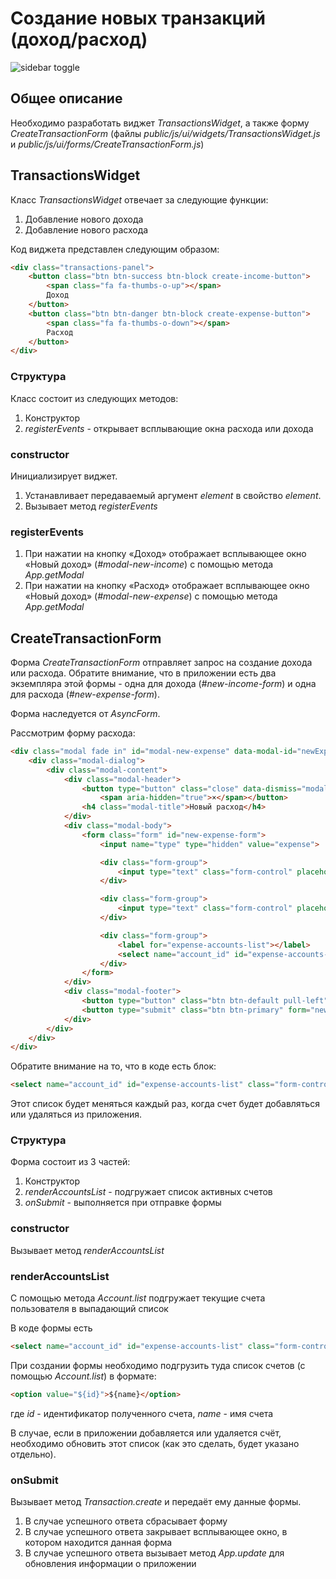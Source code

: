 # Создание новых транзакций (доход/расход)

![sidebar toggle](../img/transactions-page.png)

## Общее описание

Необходимо разработать виджет *TransactionsWidget*, а также форму *CreateTransactionForm* 
(файлы *public/js/ui/widgets/TransactionsWidget.js* и *public/js/ui/forms/CreateTransactionForm.js*)

## TransactionsWidget

Класс *TransactionsWidget* отвечает за следующие функции:

1. Добавление нового дохода
2. Добавление нового расхода

Код виджета представлен следующим образом:

```html
<div class="transactions-panel">
    <button class="btn btn-success btn-block create-income-button">
        <span class="fa fa-thumbs-o-up"></span>
        Доход
    </button>
    <button class="btn btn-danger btn-block create-expense-button">
        <span class="fa fa-thumbs-o-down"></span>
        Расход
    </button>
</div>
```

### Структура 

Класс состоит из следующих методов:

1. Конструктор
2. *registerEvents* - открывает всплывающие окна расхода или дохода

### constructor

Инициализирует виджет. 

1. Устанавливает передаваемый аргумент *element* в 
свойство *element*.
2. Вызывает метод *registerEvents*

### registerEvents 

1. При нажатии на кнопку «Доход» отображает всплывающее окно
«Новый доход» (*#modal-new-income*) с помощью метода *App.getModal*
2. При нажатии на кнопку «Расход» отображает всплывающее окно
«Новый доход» (*#modal-new-expense*) с помощью метода *App.getModal*

## CreateTransactionForm

Форма *CreateTransactionForm* отправляет запрос на создание
дохода или расхода. Обратите внимание, что в приложении
есть два экземпляра этой формы - одна для дохода (*#new-income-form*)
и одна для расхода (*#new-expense-form*).

Форма наследуется от *AsyncForm*.

Рассмотрим форму расхода:

```html
<div class="modal fade in" id="modal-new-expense" data-modal-id="newExpense">
    <div class="modal-dialog">
        <div class="modal-content">
            <div class="modal-header">
                <button type="button" class="close" data-dismiss="modal" aria-label="Закрыть">
                    <span aria-hidden="true">×</span></button>
                <h4 class="modal-title">Новый расход</h4>
            </div>
            <div class="modal-body">
                <form class="form" id="new-expense-form">
                    <input name="type" type="hidden" value="expense">

                    <div class="form-group">
                        <input type="text" class="form-control" placeholder="Название" name="name" required>
                    </div>

                    <div class="form-group">
                        <input type="text" class="form-control" placeholder="Сумма" name="sum" required>
                    </div>

                    <div class="form-group">
                        <label for="expense-accounts-list"></label>
                        <select name="account_id" id="expense-accounts-list" class="form-control accounts-select" required></select>
                    </div>
                </form>
            </div>
            <div class="modal-footer">
                <button type="button" class="btn btn-default pull-left" data-dismiss="modal">Закрыть</button>
                <button type="submit" class="btn btn-primary" form="new-expense-form">Создать</button>
            </div>
        </div>
    </div>
</div>
```

Обратите внимание на то, что в коде есть блок:

```html
<select name="account_id" id="expense-accounts-list" class="form-control accounts-select" required></select>
```

Этот список будет меняться каждый раз, когда счет будет
добавляться или удаляться из приложения.

### Структура

Форма состоит из 3 частей:

1. Конструктор
2. *renderAccountsList* - подгружает список активных счетов
3. *onSubmit* - выполняется при отправке формы

### constructor

Вызывает метод *renderAccountsList*

### renderAccountsList

С помощью метода *Account.list* подгружает текущие счета
пользователя в выпадающий список

В коде формы есть

```html
<select name="account_id" id="expense-accounts-list" class="form-control accounts-select" required></select>
```

При создании формы необходимо подгрузить 
туда список счетов (с помощью *Account.list*) в формате:

```html
<option value="${id}">${name}</option>
``` 

где *id* - идентификатор полученного счета, *name* - имя счета

В случае, 
если в приложении добавляется или удаляется счёт, необходимо
обновить этот список (как это сделать, будет указано отдельно).

### onSubmit

Вызывает метод *Transaction.create* и передаёт ему данные формы.

1. В случае успешного ответа сбрасывает форму
2. В случае успешного ответа закрывает всплывающее окно,
в котором находится данная форма
3. В случае успешного ответа вызывает метод *App.update* для
обновления информации о приложении
